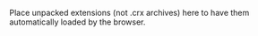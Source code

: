 Place unpacked extensions (not .crx archives) here to have them automatically loaded by the browser.
